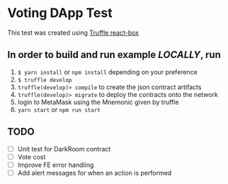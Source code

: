 # Voting DApp Test

This test was created using [Truffle react-box](https://truffleframework.com/boxes/react)

## In order to build and run example *LOCALLY*, run
1. `$ yarn install` or `npm install` depending on your preference
2. `$ truffle develop`
3. `truffle(develop)> compile` to create the json contract artifacts
4. `truffle(develop)> migrate` to deploy the contracts onto the network
5. login to MetaMask using the Mnemonic given by truffle
6. `yarn start` or `npm run start`

## TODO
- [ ] Unit test for DarkRoom contract
- [ ] Vote cost
- [ ] Improve FE error handling
- [ ] Add alert messages for when an action is performed
